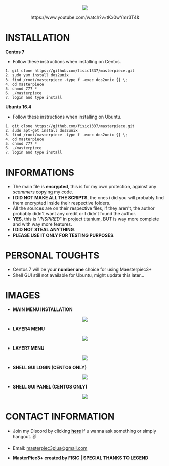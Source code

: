 <p align="center">
	<img src="https://i.postimg.cc/prz11dzH/m3.png">
</p>

<p align="center">
	https://www.youtube.com/watch?v=tKx0wYmr3T4&
</p>

# INSTALLATION

**Centos 7**
- Follow these instructions when installing on Centos.
```
1. git clone https://github.com/fisic1337/masterpiece.git 
2. sudo yum install dos2unix 
3. find /root/masterpiece -type f -exec dos2unix {} \;
4. cd masterpiece 
5. chmod 777 *
6. ./masterpiece 
7. login and type install
```
**Ubuntu 16.4**
- Follow these instructions when installing on Ubuntu.
```
1. git clone https://github.com/fisic1337/masterpiece.git 
2. sudo apt-get install dos2unix
3. find /root/masterpiece -type f -exec dos2unix {} \;
4. cd masterpiece 
5. chmod 777 *
6. ./masterpiece 
7. login and type install
```

# INFORMATIONS

- The main file is **encrypted**, this is for my own protection, against any *scammers* copying my code. 
- **I DID NOT MAKE ALL THE SCRIPTS**, the ones i did you will probably find them encrypted inside their respective folders.
- All the sources are on their respective files, if they aren't, the author probably didn't want any credit or I didn't found the author.
- **YES**, this is "*INSPIRED*" in project titanium, BUT is way more complete and with way more features.
- **I DID NOT STEAL ANYTHING**.
- **PLEASE USE IT ONLY FOR TESTING PURPOSES**.

# PERSONAL TOUGHTS

- Centos 7 will be your **number one** choice for using Maesterpiec3+
- Shell GUI still not available for Ubuntu, might update this later...

# IMAGES

- **MAIN MENU INSTALLATION**

<p align="center">
	<img src="https://i.postimg.cc/mk92X7mg/install.png">
</p>

- **LAYER4 MENU**

<p align="center">
	<img src="https://i.postimg.cc/ZR25xwFQ/layer4.png">
</p>

- **LAYER7 MENU**

<p align="center">
	<img src="https://i.postimg.cc/WbR4Df4F/layer7.png">
</p>

- **SHELL GUI LOGIN (CENTOS ONLY)**

<p align="center">
	<img src="https://i.postimg.cc/TYr3nqyk/loginsite.png">
</p>

- **SHELL GUI PANEL (CENTOS ONLY)**

<p align="center">
	<img src="https://i.postimg.cc/FKFzrdHT/booter.png">
</p>

# CONTACT INFORMATION
- Join my Discord by clicking **[here](https://discord.gg/QqyFQHN)** if u wanna ask something or simply hangout. ✌️

- Email: masterpiec3plus@gmail.com

- **MasterPiec3+ created by FISIC | SPECIAL THANKS TO LEGEND**
